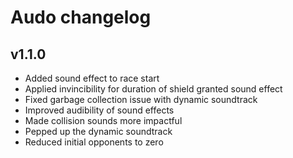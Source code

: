 # Audo changelog

## v1.1.0
- Added sound effect to race start
- Applied invincibility for duration of shield granted sound effect
- Fixed garbage collection issue with dynamic soundtrack
- Improved audibility of sound effects
- Made collision sounds more impactful
- Pepped up the dynamic soundtrack
- Reduced initial opponents to zero
